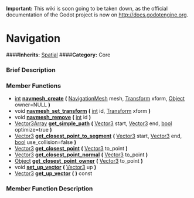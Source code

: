 **Important:** This wiki is soon going to be taken down, as the official documentation of the Godot project is now on http://docs.godotengine.org.

#  Navigation  
####**Inherits:** [Spatial](class_spatial)
####**Category:** Core

###  Brief Description  


###  Member Functions 
  * [int](class_int)  **[navmesh&#95;create](#navmesh_create)**  **(** [NavigationMesh](class_navigationmesh) mesh, [Transform](class_transform) xform, [Object](class_object) owner=NULL  **)**
  * void  **[navmesh&#95;set&#95;transform](#navmesh_set_transform)**  **(** [int](class_int) id, [Transform](class_transform) xform  **)**
  * void  **[navmesh&#95;remove](#navmesh_remove)**  **(** [int](class_int) id  **)**
  * [Vector3Array](class_vector3array)  **[get&#95;simple&#95;path](#get_simple_path)**  **(** [Vector3](class_vector3) start, [Vector3](class_vector3) end, [bool](class_bool) optimize=true  **)**
  * [Vector3](class_vector3)  **[get&#95;closest&#95;point&#95;to&#95;segment](#get_closest_point_to_segment)**  **(** [Vector3](class_vector3) start, [Vector3](class_vector3) end, [bool](class_bool) use_collision=false  **)**
  * [Vector3](class_vector3)  **[get&#95;closest&#95;point](#get_closest_point)**  **(** [Vector3](class_vector3) to_point  **)**
  * [Vector3](class_vector3)  **[get&#95;closest&#95;point&#95;normal](#get_closest_point_normal)**  **(** [Vector3](class_vector3) to_point  **)**
  * [Object](class_object)  **[get&#95;closest&#95;point&#95;owner](#get_closest_point_owner)**  **(** [Vector3](class_vector3) to_point  **)**
  * void  **[set&#95;up&#95;vector](#set_up_vector)**  **(** [Vector3](class_vector3) up  **)**
  * [Vector3](class_vector3)  **[get&#95;up&#95;vector](#get_up_vector)**  **(** **)** const

###  Member Function Description  
